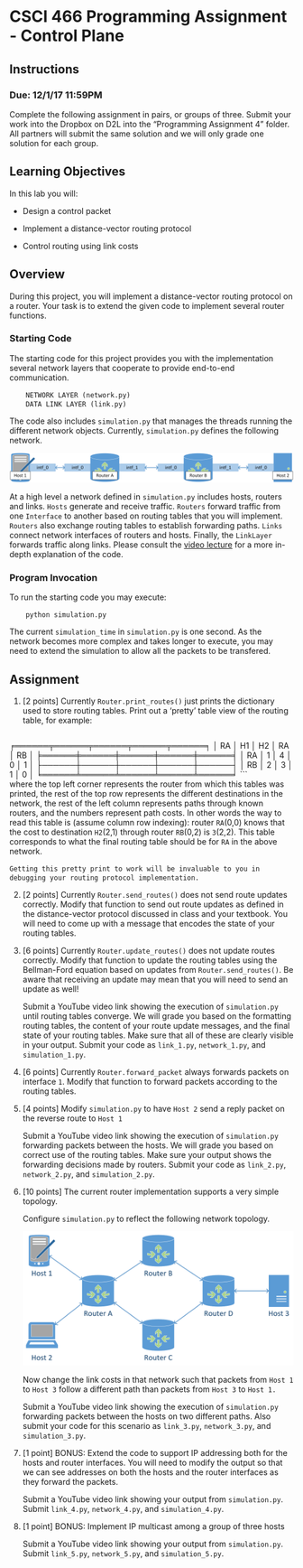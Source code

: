 # CSCI 466 Programming Assignment - Control Plane 

## Instructions
### Due: 12/1/17 11:59PM


Complete the following assignment in pairs, or groups of three. 
Submit your work into the Dropbox on D2L into the “Programming Assignment 4” folder. 
All partners will submit the same solution and we will only grade one solution for each group.

## Learning Objectives

In this lab you will:

-   Design a control packet

-   Implement a distance-vector routing protocol

-   Control routing using link costs

## Overview

During this project, you will implement a distance-vector routing protocol on a router. 
Your task is to extend the given code to implement several router functions.

### Starting Code

The starting code for this project provides you with the implementation several network layers that cooperate to provide end-to-end communication.

```
    NETWORK LAYER (network.py)
    DATA LINK LAYER (link.py)
```

The code also includes `simulation.py` that manages the threads running the different network objects.
Currently, `simulation.py` defines the following network.

![image](images/simple.png)
<!-- <img src="images/simple.png" alt="Drawing" style="width:400pt; height:100pt"/> -->

At a high level a network defined in `simulation.py` includes hosts, routers and links. 
`Hosts` generate and receive traffic. 
`Routers` forward traffic from one `Interface` to another based on routing tables that you will implement. 
`Routers` also exchange routing tables to establish forwarding paths.
`Links` connect network interfaces of routers and hosts. 
Finally, the `LinkLayer` forwards traffic along links. 
Please consult the [video lecture](videos/CSCI_466_PA4_tutorial.mp4) for a more in-depth explanation of the code.

### Program Invocation

To run the starting code you may execute:

```
    python simulation.py
```

The current `simulation_time` in `simulation.py` is one second. As the network becomes more complex and takes longer to execute, you may need to extend the simulation to allow all the packets to be transfered.


## Assignment

1. [2 points] Currently `Router.print_routes()` just prints the dictionary used to store routing tables. 
Print out a ‘pretty’ table view of the routing table, for example:

	```
╒══════╤══════╤══════╤══════╤══════╕
│ RA   │   H1 │   H2 │   RA │   RB │
╞══════╪══════╪══════╪══════╪══════╡
│ RA   │    1 │    4 │    0 │    1 │
├──────┼──────┼──────┼──────┼──────┤
│ RB   │    2 │    3 │    1 │    0 │
╘══════╧══════╧══════╧══════╧══════╛
 	```  
 	where the top left corner represents the router from which this tables was printed, the rest of the top row represents the different destinations in the network, the rest of the left column represents paths through known routers, and the numbers represent path costs. 
 	In other words the way to read this table is (assume column row indexing): router `RA`(0,0) knows that the cost to destination `H2`(2,1) through router `RB`(0,2) is `3`(2,2).
 	This table corresponds to what the final routing table should be for `RA` in the above network.

 	Getting this pretty print to work will be invaluable to you in debugging your routing protocol implementation.


2. [2 points] Currently `Router.send_routes()` does not send route updates correctly. 
Modify that function to send out route updates as defined in the distance-vector protocol discussed in class and your textbook. 
You will need to come up with a message that encodes the state of your routing tables. 


3. [6 points] Currently `Router.update_routes()` does not update routes correctly. 
Modify that function to update the routing tables using the  Bellman-Ford equation based on updates from `Router.send_routes()`. 
Be aware that receiving an update may mean that you will need to send an update as well!


	Submit a YouTube video link showing the execution of `simulation.py` until routing tables converge.
	We will grade you based on the formatting routing tables, the content of your route update messages, and the final state of your routing tables.
	Make sure that all of these are clearly visible in your output.
	Submit your code as `link_1.py`, `network_1.py`, and `simulation_1.py`.


4. [6 points] Currently `Router.forward_packet` always forwards packets on interface `1`.
Modify that function to forward packets according to the routing tables.

5. [4 points] Modify `simulation.py` to have `Host 2` send a reply packet on the reverse route to `Host 1`


	Submit a YouTube video link showing the execution of `simulation.py` forwarding packets between the hosts.
	We will grade you based on correct use of the routing tables.
	Make sure your output shows the forwarding decisions made by routers.
	Submit your code as `link_2.py`, `network_2.py`, and `simulation_2.py`.



6. [10 points] The current router implementation supports a very simple topology.

	Configure `simulation.py` to reflect the following network topology.

	![image](images/complex.png) 

	Now change the link costs in that network such that packets from `Host 1` to `Host 3` follow a different path than packets from `Host 3` to `Host 1.`

	Submit a YouTube video link showing the execution of `simulation.py` forwarding packets between the hosts on two different paths.
	Also submit your code for this scenario as `link_3.py`, `network_3.py`, and `simulation_3.py`.


7. [1 point] BONUS: Extend the code to support IP addressing both for the hosts and router interfaces. You will need to modify the output so that we can see addresses on both the hosts and the router interfaces as they forward the packets.

	Submit a YouTube video link showing your output from `simulation.py`.
	Submit `link_4.py`, `network_4.py`, and `simulation_4.py`.

8. [1 point] BONUS: Implement IP multicast among a group of three hosts

	Submit a YouTube video link showing your output from `simulation.py`. Submit `link_5.py`, `network_5.py`, and `simulation_5.py`.
